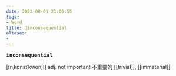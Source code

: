 ```yaml
---
date: 2023-08-01 21:00:55
tags: 
- Word
title: 📖inconsequential
aliases: 
- 
---
```


<pre><strong>inconsequential</strong></pre>

[ɪnˌkɒnsɪˈkwenʃl]
adj. not important 不重要的
[[trivial]], [[immaterial]]
